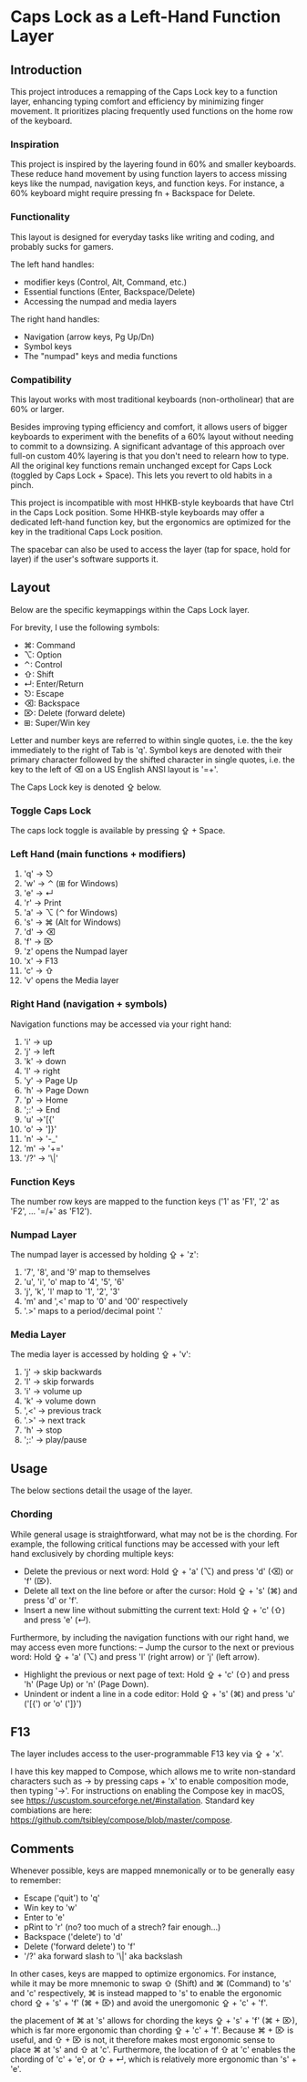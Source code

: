 # Caps Lock as a Left-Hand Function Layer


## Introduction
This project introduces a remapping of the Caps Lock key to a function layer, enhancing typing comfort and efficiency by minimizing finger movement. It prioritizes placing frequently used functions on the home row of the keyboard.

### Inspiration
This project is inspired by the layering found in 60% and smaller keyboards. These reduce hand movement by using function layers to access missing keys like the numpad, navigation keys, and function keys. For instance, a 60% keyboard might require pressing fn + Backspace for Delete.

### Functionality
This layout is designed for everyday tasks like writing and coding, and probably sucks for gamers.

The left hand handles:
- modifier keys (Control, Alt, Command, etc.)
- Essential functions (Enter, Backspace/Delete)
- Accessing the numpad and media layers

The right hand handles:
- Navigation (arrow keys, Pg Up/Dn)
- Symbol keys
- The "numpad" keys and media functions


### Compatibility
This layout works with most traditional keyboards (non-ortholinear) that are 60% or larger. 

Besides improving typing efficiency and comfort, it allows users of bigger keyboards to experiment with the benefits of a 60% layout without needing to commit to a downsizing. A significant advantage of this approach over full-on custom 40% layering is that you don't need to relearn how to type. All the original key functions remain unchanged except for Caps Lock (toggled by Caps Lock + Space). This lets you revert to old habits in a pinch.

This project is incompatible with most HHKB-style keyboards that have Ctrl in the Caps Lock position. Some HHKB-style keyboards may offer a dedicated left-hand function key, but the ergonomics are optimized for the key in the traditional Caps Lock position. 

The spacebar can also be used to access the layer (tap for space, hold for layer) if the user's software supports it.


## Layout
Below are the specific keymappings within the Caps Lock layer.

For brevity, I use the following symbols:
- ⌘: Command
- ⌥: Option
- ⌃: Control
- ⇧: Shift
- ↵: Enter/Return
- ⎋: Escape
- ⌫: Backspace
- ⌦: Delete (forward delete)
- ⊞: Super/Win key

Letter and number keys are referred to within single quotes, i.e. the the key immediately to the right of Tab is 'q'. Symbol keys are denoted with their primary character followed by the shifted character in single quotes, i.e. the key to the left of ⌫ on a US English ANSI layout is '=+'.

The Caps Lock key is denoted ⇪ below.


### Toggle Caps Lock
The caps lock toggle is available by pressing ⇪ + Space.


### Left Hand (main functions + modifiers)
1. 'q' → ⎋
2. 'w' → ⌃ (⊞ for Windows)
3. 'e' → ↵
4. 'r' → Print
5. 'a' → ⌥ (⌃ for Windows)
6. 's' → ⌘ (Alt for Windows)
7. 'd' → ⌫
8. 'f' → ⌦
9. 'z' opens the Numpad layer
10. 'x' → F13
11. 'c' → ⇧
12. 'v' opens the Media layer


### Right Hand (navigation + symbols)
Navigation functions may be accessed via your right hand:
1. 'i' → up 
2. 'j' → left
3. 'k' → down
4. 'l' → right
5. 'y' → Page Up
6. 'h' → Page Down
7. 'p' → Home
8. ';:' → End
9. 'u' →'[{'
10. 'o' → ']}'
11. 'n' → '-_'
12. 'm' → '+='
13. '/?' → '\\|'


### Function Keys 
The number row keys are mapped to the function keys ('1' as 'F1', '2' as 'F2', ... '=/+' as 'F12').


### Numpad Layer
The numpad layer is accessed by holding ⇪ + 'z':
1. '7', '8', and '9' map to themselves
2. 'u', 'i', 'o' map to '4', '5', '6'
3. 'j', 'k', 'l' map to '1', '2', '3'
4. 'm' and ',<' map to '0' and '00' respectively
5. '.>' maps to a period/decimal point '.'


### Media Layer
The media layer is accessed by holding ⇪ + 'v':
1. 'j' → skip backwards
2. 'l' → skip forwards
3. 'i' → volume up
4. 'k' → volume down
5. ',<' → previous track
6. '.>' → next track
7. 'h' → stop
8. ';:' → play/pause


## Usage
The below sections detail the usage of the layer.

### Chording
While general usage is straightforward, what may not be is the chording. For example, the following critical functions may be accessed with your left hand exclusively by chording multiple keys:
- Delete the previous or next word: Hold ⇪ + 'a' (⌥) and press 'd' (⌫) or 'f' (⌦).
- Delete all text on the line before or after the cursor: Hold ⇪ + 's' (⌘) and press 'd' or 'f'.
- Insert a new line without submitting the current text: Hold ⇪ + 'c' (⇧) and press 'e' (↵).

Furthermore, by including the navigation functions with our right hand, we may access even more functions:
– Jump the cursor to the next or previous word: Hold ⇪ + 'a' (⌥) and press 'l' (right arrow) or 'j' (left arrow).
- Highlight the previous or next page of text: Hold ⇪ + 'c' (⇧) and press 'h' (Page Up) or 'n' (Page Down).
- Unindent or indent a line in a code editor: Hold ⇪ + 's' (⌘) and press 'u' ('[{') or 'o' (']}')


## F13
The layer includes access to the user-programmable F13 key via ⇪ + 'x'.

I have this key mapped to Compose, which allows me to write non-standard characters such as → by pressing caps + 'x' to enable composition mode, then typing '->'. For instructions on enabling the Compose key in macOS, see https://uscustom.sourceforge.net/#installation. Standard key combiations are here: https://github.com/tsibley/compose/blob/master/compose. 


## Comments
Whenever possible, keys are mapped mnemonically or to be generally easy to remember: 
- Escape ('quit') to 'q'
- Win key to 'w'
- Enter to 'e'
- pRint to 'r' (no? too much of a strech? fair enough...)
- Backspace ('delete') to 'd'
- Delete ('forward delete') to 'f'
- '/?' aka forward slash to '\\|' aka backslash

In other cases, keys are mapped to optimize ergonomics. For instance, while it may be more mnemonic to swap ⇧ (Shift) and ⌘ (Command) to 's' and 'c' respectively, ⌘ is instead mapped to 's' to enable the ergonomic chord ⇪ + 's' + 'f' (⌘ + ⌦) and avoid the unergomonic ⇪ + 'c' + 'f'. 

the placement of ⌘ at 's' allows for chording the keys ⇪ + 's' + 'f' (⌘ + ⌦), which is far more ergonomic than chording ⇪ + 'c' + 'f'. Because ⌘ + ⌦ is useful, and ⇧ + ⌦ is not, it therefore makes most ergonomic sense to place ⌘ at 's' and ⇧ at 'c'. Furthermore, the location of ⇧ at 'c' enables the chording of 'c' + 'e', or ⇧ + ↵, which is relatively more ergonomic than 's' + 'e'. 
